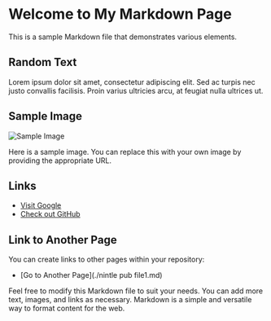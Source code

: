 # Welcome to My Markdown Page

This is a sample Markdown file that demonstrates various elements.

## Random Text

Lorem ipsum dolor sit amet, consectetur adipiscing elit. Sed ac turpis nec justo convallis facilisis. Proin varius ultricies arcu, at feugiat nulla ultrices ut.

## Sample Image

![Sample Image](https://picsum.photos/)

Here is a sample image. You can replace this with your own image by providing the appropriate URL.

## Links

- [Visit Google](https://www.google.com)
- [Check out GitHub](https://github.com)

## Link to Another Page

You can create links to other pages within your repository:

- [Go to Another Page](./nintle pub file1.md)

Feel free to modify this Markdown file to suit your needs. You can add more text, images, and links as necessary. Markdown is a simple and versatile way to format content for the web.


